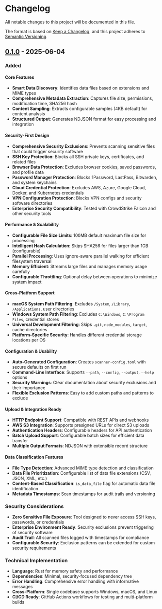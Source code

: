 # Changelog

All notable changes to this project will be documented in this file.

The format is based on [Keep a Changelog](https://keepachangelog.com/en/1.0.0/),
and this project adheres to [Semantic Versioning](https://semver.org/spec/v2.0.0.html).

## [0.1.0] - 2025-06-04

### Added

#### Core Features
- **Smart Data Discovery**: Identifies data files based on extensions and MIME types
- **Comprehensive Metadata Extraction**: Captures file size, permissions, modification time, SHA256 hash
- **Content Sampling**: Extracts configurable samples (4KB default) for content analysis
- **Structured Output**: Generates NDJSON format for easy processing and integration

#### Security-First Design
- **Comprehensive Security Exclusions**: Prevents scanning sensitive files that could trigger security software
- **SSH Key Protection**: Blocks all SSH private keys, certificates, and related files
- **Browser Data Protection**: Excludes browser cookies, saved passwords, and profile data
- **Password Manager Protection**: Blocks 1Password, LastPass, Bitwarden, and system keychains
- **Cloud Credential Protection**: Excludes AWS, Azure, Google Cloud, Docker, and Kubernetes credentials
- **VPN Configuration Protection**: Blocks VPN configs and security software directories
- **Enterprise Security Compatibility**: Tested with CrowdStrike Falcon and other security tools

#### Performance & Scalability
- **Configurable File Size Limits**: 100MB default maximum file size for processing
- **Intelligent Hash Calculation**: Skips SHA256 for files larger than 1GB (configurable)
- **Parallel Processing**: Uses ignore-aware parallel walking for efficient filesystem traversal
- **Memory Efficient**: Streams large files and manages memory usage carefully
- **Configurable Throttling**: Optional delay between operations to minimize system impact

#### Cross-Platform Support
- **macOS System Path Filtering**: Excludes `/System`, `/Library`, `/Applications`, user directories
- **Windows System Path Filtering**: Excludes `C:\Windows`, `C:\Program Files`, credential stores
- **Universal Development Filtering**: Skips `.git`, `node_modules`, `target`, cache directories
- **Platform-Specific Security**: Handles different credential storage locations per OS

#### Configuration & Usability
- **Auto-Generated Configuration**: Creates `scanner-config.toml` with secure defaults on first run
- **Command-Line Interface**: Supports `--path`, `--config`, `--output`, `--help` options
- **Security Warnings**: Clear documentation about security exclusions and their importance
- **Flexible Exclusion Patterns**: Easy to add custom paths and patterns to exclude

#### Upload & Integration Ready
- **HTTP Endpoint Support**: Compatible with REST APIs and webhooks
- **AWS S3 Integration**: Supports presigned URLs for direct S3 uploads
- **Authentication Headers**: Configurable headers for API authentication
- **Batch Upload Support**: Configurable batch sizes for efficient data transfer
- **Multiple Output Formats**: NDJSON with extensible record structure

#### Data Classification Features
- **File Type Detection**: Advanced MIME type detection and classification
- **Data File Prioritization**: Configurable list of data file extensions (CSV, JSON, XML, etc.)
- **Content-Based Classification**: `is_data_file` flag for automatic data file identification
- **Metadata Timestamps**: Scan timestamps for audit trails and versioning

### Security Considerations
- **Zero Sensitive File Exposure**: Tool designed to never access SSH keys, passwords, or credentials
- **Enterprise Environment Ready**: Security exclusions prevent triggering of security software
- **Audit Trail**: All scanned files logged with timestamps for compliance
- **Configurable Security**: Exclusion patterns can be extended for custom security requirements

### Technical Implementation
- **Language**: Rust for memory safety and performance
- **Dependencies**: Minimal, security-focused dependency tree
- **Error Handling**: Comprehensive error handling with informative messages
- **Cross-Platform**: Single codebase supports Windows, macOS, and Linux
- **CI/CD Ready**: GitHub Actions workflows for testing and multi-platform builds

[0.1.0]: https://github.com/ciaran-finnegan/file-scanner/releases/tag/v0.1.0 